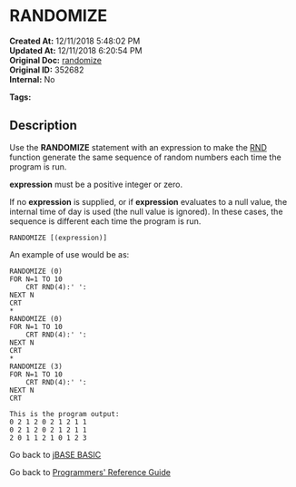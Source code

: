 # RANDOMIZE

**Created At:** 12/11/2018 5:48:02 PM  
**Updated At:** 12/11/2018 6:20:54 PM  
**Original Doc:** [randomize](https://docs.jbase.com/36868-jbase-basic/randomize)  
**Original ID:** 352682  
**Internal:** No  

**Tags:**
<badge text='rnd' vertical='middle' />
<badge text='randomize' vertical='middle' />

## Description

Use the **RANDOMIZE** statement with an expression to make the [RND](./../rnd) function generate the same sequence of random numbers each time the program is run.

**expression** must be a positive integer or zero.

If no **expression** is supplied, or if **expression** evaluates to a null value, the internal time of day is used (the null value is ignored). In these cases, the sequence is different each time the program is run.

```
RANDOMIZE [(expression)]
```

An example of use would be as:

```
RANDOMIZE (0)
FOR N=1 TO 10
    CRT RND(4):' ':
NEXT N
CRT
*
RANDOMIZE (0)
FOR N=1 TO 10
    CRT RND(4):' ':
NEXT N
CRT
*
RANDOMIZE (3)
FOR N=1 TO 10
    CRT RND(4):' ':
NEXT N
CRT

This is the program output:
0 2 1 2 0 2 1 2 1 1
0 2 1 2 0 2 1 2 1 1
2 0 1 1 2 1 0 1 2 3
```

Go back to [jBASE BASIC](./../README.md)

Go back to [Programmers' Reference Guide](./../../reference-guides/jbc/README.md)

  
<PageFooter />
